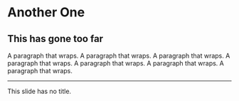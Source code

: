 # Another One

## This has gone too far

A paragraph that wraps.
A paragraph that wraps.
A paragraph that wraps.
A paragraph that wraps.
A paragraph that wraps.
A paragraph that wraps.
A paragraph that wraps.

---

This slide has no title.
